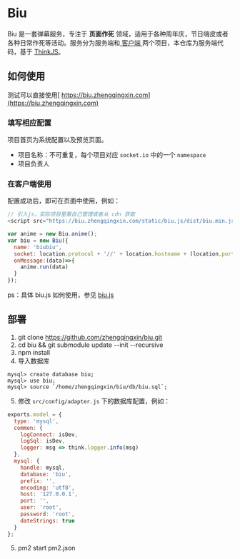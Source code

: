 
# Biu
Biu 是一套弹幕服务，专注于 **页面作死** 领域，适用于各种周年庆，节日嗨皮或者各种日常作死等活动。服务分为服务端和[ 客户端 ](https://github.com/zhengqingxin/biu.js)两个项目，本仓库为服务端代码，基于
[ThinkJS](http://www.thinkjs.org)。

## 如何使用
测试可以直接使用[ https://biu.zhengqingxin.com](https://biu.zhengqingxin.com)
### 填写相应配置
项目首页为系统配置以及预览页面。
* 项目名称：不可重复，每个项目对应 `socket.io` 中的一个 `namespace`
* 项目负责人

### 在客户端使用
配置成功后，即可在页面中使用，例如：
``` js
// 引入js，实际项目里需自己管理或者从 cdn 获取
<script src="https://biu.zhengqingxin.com/static/biu.js/dist/biu.min.js"></script>

var anime = new Biu.anime();
var biu = new Biu({
  name: 'biubiu',
  socket: location.protocol + '//' + location.hostname + (location.port ? ':'+location.port : '') ,
  onMessage:(data)=>{
    anime.run(data)
  }
});

```
ps：具体 biu.js 如何使用，参见 [biu.js](https://github.com/zhengqingxin/biu.js)


## 部署

1. git clone https://github.com/zhengqingxin/biu.git
2. cd biu && git submodule update --init --recursive
3. npm install
4. 导入数据库
```
mysql> create database biu;
mysql> use biu;
mysql> source `/home/zhengqingxin/biu/db/biu.sql`;
```
5. 修改 `src/config/adapter.js` 下的数据库配置，例如：
```js
exports.model = {
  type: 'mysql',
  common: {
    logConnect: isDev,
    logSql: isDev,
    logger: msg => think.logger.info(msg)
  },
  mysql: {
    handle: mysql,
    database: 'biu',
    prefix: '',
    encoding: 'utf8',
    host: '127.0.0.1',
    port: '',
    user: 'root',
    password: 'root',
    dateStrings: true
  }
};
```
5. pm2 start pm2.json
